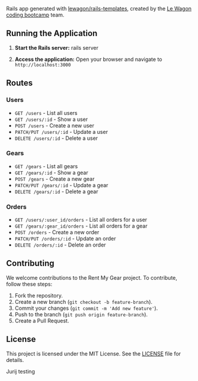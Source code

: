 Rails app generated with [lewagon/rails-templates](https://github.com/lewagon/rails-templates), created by the [Le Wagon coding bootcamp](https://www.lewagon.com) team.



## Running the Application

1. **Start the Rails server:**
    rails server

2. **Access the application:**
    Open your browser and navigate to `http://localhost:3000`

## Routes

### Users

- `GET /users` - List all users
- `GET /users/:id` - Show a user
- `POST /users` - Create a new user
- `PATCH/PUT /users/:id` - Update a user
- `DELETE /users/:id` - Delete a user

### Gears

- `GET /gears` - List all gears
- `GET /gears/:id` - Show a gear
- `POST /gears` - Create a new gear
- `PATCH/PUT /gears/:id` - Update a gear
- `DELETE /gears/:id` - Delete a gear

### Orders

- `GET /users/:user_id/orders` - List all orders for a user
- `GET /gears/:gear_id/orders` - List all orders for a gear
- `POST /orders` - Create a new order
- `PATCH/PUT /orders/:id` - Update an order
- `DELETE /orders/:id` - Delete an order

## Contributing

We welcome contributions to the Rent My Gear project. To contribute, follow these steps:

1. Fork the repository.
2. Create a new branch (`git checkout -b feature-branch`).
3. Commit your changes (`git commit -m 'Add new feature'`).
4. Push to the branch (`git push origin feature-branch`).
5. Create a Pull Request.

## License

This project is licensed under the MIT License. See the [LICENSE](LICENSE) file for details.

Jurij testing
